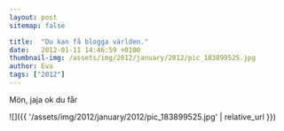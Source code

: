 ```yaml
---
layout: post
sitemap: false

title:  "Du kan få blogga världen."
date:   2012-01-11 14:46:59 +0100
thumbnail-img: /assets/img/2012/january/2012/pic_183899525.jpg
author: Eva
tags: ["2012"]
---
```


Mön, jaja ok du får

![]({{ '/assets/img/2012/january/2012/pic_183899525.jpg'  | relative_url }})

